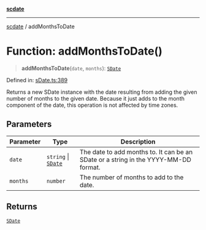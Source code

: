 [**scdate**](../README.md)

---

[scdate](../README.md) / addMonthsToDate

# Function: addMonthsToDate()

> **addMonthsToDate**(`date`, `months`): [`SDate`](../classes/SDate.md)

Defined in: [sDate.ts:389](https://github.com/ericvera/scdate/blob/main/src/sDate.ts#L389)

Returns a new SDate instance with the date resulting from adding the given
number of months to the given date. Because it just adds to the month
component of the date, this operation is not affected by time zones.

## Parameters

| Parameter | Type                                       | Description                                                                         |
| --------- | ------------------------------------------ | ----------------------------------------------------------------------------------- |
| `date`    | `string` \| [`SDate`](../classes/SDate.md) | The date to add months to. It can be an SDate or a string in the YYYY-MM-DD format. |
| `months`  | `number`                                   | The number of months to add to the date.                                            |

## Returns

[`SDate`](../classes/SDate.md)
